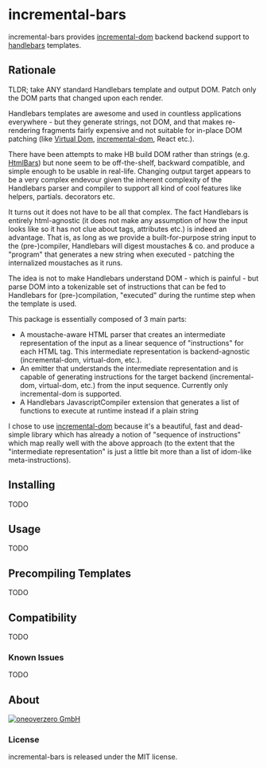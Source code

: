 incremental-bars
=============

incremental-bars provides [incremental-dom](https://github.com/google/incremental-dom) backend backend support to [handlebars](http://www.handlebarsjs.com) templates.

Rationale
----------

TLDR; take ANY standard Handlebars template and output DOM. Patch only the DOM parts that changed upon each render. 

Handlebars templates are awesome and used in countless applications everywhere - but they generate strings, not DOM, and that makes re-rendering fragments fairly expensive and not suitable for in-place DOM patching (like [Virtual Dom](https://github.com/Matt-Esch/virtual-dom), [incremental-dom](https://github.com/google/incremental-dom), React etc.).

There have been attempts to make HB build DOM rather than strings (e.g. [HtmlBars](https://github.com/tildeio/htmlbars)) but none seem to be off-the-shelf, backward compatible, and simple enough to be usable in real-life. Changing output target appears to be a very complex endevour given the inherent complexity of the Handlebars parser and compiler to support all kind of cool features like helpers, partials. decorators etc. 

It turns out it does not have to be all that complex. The fact Handlebars is entirely html-agnostic (it does not make any assumption of how the input looks like so it has not clue about tags, attributes etc.) is indeed an advantage. That is, as long as we provide a built-for-purpose string input to the (pre-)compiler, Handlebars will digest moustaches & co. and produce a "program" that generates a new string when executed - patching the internalized moustaches as it runs.

The idea is not to make Handlebars understand DOM - which is painful - but parse DOM into a tokenizable set of instructions that can be fed to Handlebars for (pre-)compilation, "executed" during the runtime step when the template is used.

This package is essentially composed of 3 main parts:
- A moustache-aware HTML parser that creates an intermediate representation of the input as a linear sequence of "instructions" for each HTML tag. This intermediate representation is backend-agnostic (incremental-dom, virtual-dom, etc.). 
- An emitter that understands the intermediate representation and is capable of generating instructions for the target backend (incremental-dom, virtual-dom, etc.) from the input sequence. Currently only incremental-dom is supported.
- A Handlebars JavascriptCompiler extension that generates a list of functions to execute at runtime instead if a plain string 

I chose to use [incremental-dom](https://github.com/google/incremental-dom) because it's a beautiful, fast and dead-simple library which has already a notion of "sequence of instructions" which map really well with the above approach (to the extent that the "intermediate representation" is just a little bit more than a list of idom-like meta-instructions).

Installing
----------

TODO

Usage
-----

TODO

Precompiling Templates
----------------------

TODO

Compatibility
-------------

TODO

### Known Issues

TODO

About
-----

[![oneoverzero GmbH](http://oneoverzero.net/assets/img/logo.png)](http://oneoverzero.net)

### License

incremental-bars is released under the MIT license.

